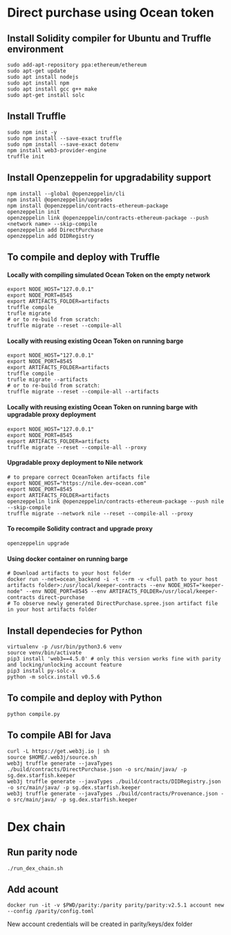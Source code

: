 # Direct purchase using Ocean token

## Install Solidity compiler for Ubuntu and Truffle environment
```
sudo add-apt-repository ppa:ethereum/ethereum
sudo apt-get update
sudo apt install nodejs
sudo apt install npm
sudo apt install gcc g++ make
sudo apt-get install solc
```
## Install Truffle
```
sudo npm init -y
sudo npm install --save-exact truffle
sudo npm install --save-exact dotenv
npm install web3-provider-engine
truffle init
```
## Install Openzeppelin for upgradability support
```
npm install --global @openzeppelin/cli
npm install @openzeppelin/upgrades
npm install @openzeppelin/contracts-ethereum-package
openzeppelin init
openzeppelin link @openzeppelin/contracts-ethereum-package --push <network name> --skip-compile 
openzeppelin add DirectPurchase
openzeppelin add DIDRegistry
```
## To compile and deploy with Truffle
#### Locally with compiling simulated Ocean Token on the empty network
```
export NODE_HOST="127.0.0.1"
export NODE_PORT=8545
export ARTIFACTS_FOLDER=artifacts
truffle compile
trufle migrate
# or to re-build from scratch:
truffle migrate --reset --compile-all
```
#### Locally with reusing existing Ocean Token on running barge
```
export NODE_HOST="127.0.0.1"
export NODE_PORT=8545
export ARTIFACTS_FOLDER=artifacts
truffle compile
trufle migrate --artifacts
# or to re-build from scratch:
truffle migrate --reset --compile-all --artifacts
```
#### Locally with reusing existing Ocean Token on running barge with upgradable proxy deployment
```
export NODE_HOST="127.0.0.1"
export NODE_PORT=8545
export ARTIFACTS_FOLDER=artifacts
truffle migrate --reset --compile-all --proxy
```
#### Upgradable proxy deployment to Nile network
```
# to prepare correct OceanToken artifacts file
export NODE_HOST="https://nile.dev-ocean.com"
export NODE_PORT=8545
export ARTIFACTS_FOLDER=artifacts
openzeppelin link @openzeppelin/contracts-ethereum-package --push nile --skip-compile 
truffle migrate --network nile --reset --compile-all --proxy
```
#### To recompile Solidity contract and upgrade proxy
```
openzeppelin upgrade
```
#### Using docker container on running barge
```
# Download artifacts to your host folder
docker run --net=ocean_backend -i -t --rm -v <full path to your host artifacts folder>:/usr/local/keeper-contracts --env NODE_HOST="keeper-node" --env NODE_PORT=8545 --env ARTIFACTS_FOLDER=/usr/local/keeper-contracts direct-purchase
# To observe newly generated DirectPurchase.spree.json artifact file in your host artifacts folder
```
## Install dependecies for Python
```
virtualenv -p /usr/bin/python3.6 venv
source venv/bin/activate
pip3 install 'web3==4.5.0' # only this version works fine with parity and locking/unlocking account feature
pip3 install py-solc-x
python -m solcx.install v0.5.6
```
## To compile and deploy with Python
```
python compile.py
```
## To compile ABI for Java
```
curl -L https://get.web3j.io | sh
source $HOME/.web3j/source.sh
web3j truffle generate --javaTypes ./build/contracts/DirectPurchase.json -o src/main/java/ -p sg.dex.starfish.keeper
web3j truffle generate --javaTypes ./build/contracts/DIDRegistry.json -o src/main/java/ -p sg.dex.starfish.keeper
web3j truffle generate --javaTypes ./build/contracts/Provenance.json -o src/main/java/ -p sg.dex.starfish.keeper
```
# Dex chain

## Run parity node
```
./run_dex_chain.sh
```
## Add acount
```
docker run -it -v $PWD/parity:/parity parity/parity:v2.5.1 account new --config /parity/config.toml
```
New account credentials will be created in parity/keys/dex folder
